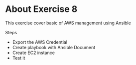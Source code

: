 # About Exercise 8
This exercise cover basic of AWS management using Ansible

Steps
- Export the AWS Credential
- Create playbook with Ansible Document
- Create EC2 instance
- Test it